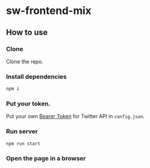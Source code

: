 # sw-frontend-mix

## How to use

### Clone
Clone the repo.

### Install dependencies
```bash
npm i
```
### Put your token.
Put your own [Bearer Token](https://dev.twitter.com/oauth/application-only) for Twitter API in `config.json`.

### Run server
```bash
npm run start
```
### Open the page in a browser
